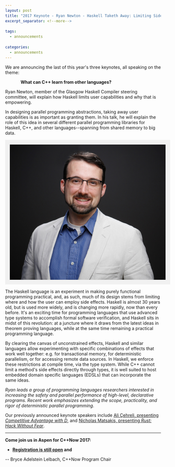 ```yaml
---
layout: post
title: "2017 Keynote - Ryan Newton - Haskell Taketh Away: Limiting Side Effects for Parallel programming"
excerpt_separator: <!--more-->

tags:
  - announcements
  
categories:
  - announcements
---
```

<style>
    img[alt=Photo] { 
        display: block;
        margin: auto;
        padding:10px;
        background: #f1f1f1;
        border:5px #f1f1f1 solid;
    }
</style>

We are announcing the last of this year's three keynotes, all speaking on the theme:

<p style="text-indent: 50px;"><b>What can C++ learn from other languages?</b></p>

Ryan Newton, member of the Glasgow Haskell Compiler steering committee, will explain how Haskell limits user capabilities and why that is empowering.

In designing parallel programming abstractions, taking away user capabilities is as important as granting them.  In his talk, he will explain the role of this idea in several different parallel programming libraries for Haskell, C++, and other languages--spanning from shared memory to big data.

![Photo](/images/speakers/RyanNewton.jpeg "Ryan Newton</i>")

<!--more-->

The Haskell language is an experiment in making purely functional programming practical, and, as such, much of its design stems from limiting where and how the user can employ side effects.  Haskell is almost 30 years old, but is used more widely, and is changing more rapidly, now than every before.  It's an exciting time for programming languages that use advanced type systems to accomplish formal software verification, and Haskell sits in midst of this revolution: at a juncture where it draws from the latest ideas in theorem proving languages, while at the same time remaining a practical programming language.

By clearing the canvas of unconstrained effects, Haskell and similar languages allow experimenting with specific combinations of effects that work well together: e.g. for transactional memory, for deterministic parallelism, or for accessing remote data sources.  In Haskell, we enforce these restrictions at compile time, via the type system.  While C++ cannot limit a method's side effects directly through types, it is well suited to host embedded domain specific languages (EDSLs) that can incorporate the same ideas.

*Ryan leads a group of programming languages researchers interested in increasing the safety and parallel performance of high-level, declarative programs.  Recent work emphasizes extending the scope, practicality, and rigor of deterministic parallel programming.*

Our previously announced keynote speakers include <a href="/2017-conference/announcements/2017/04/09/d-keynote.html">Ali Çehreli, presenting  <i>Competitive Advantage with D</i></a>, and <a href="/2017-conference/announcements/2017/03/15/rust-keynote.html">Nicholas Matsakis, presenting <i>Rust: Hack Without Fear</i></a>.

<hr />

<b>Come join us in Aspen for C++Now 2017:</b>

- <b>[Registration is still open](https://cppnow2017.eventbrite.com) and</b>

-- Bryce Adelstein Lelbach, C++Now Program Chair

